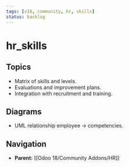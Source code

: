 ```yaml
---
tags: [v18, community, hr, skills]
status: backlog
---
```

# hr_skills

## Topics
- Matrix of skills and levels.
- Evaluations and improvement plans.
- Integration with recruitment and training.

## Diagrams
- UML relationship employee -> competencies.








## Navigation
- **Parent:** [[Odoo 18/Community Addons/HR]]
